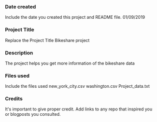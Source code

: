 ### Date created
Include the date you created this project and README file.
01/09/2019

### Project Title
Replace the Project Title
Bikeshare project

### Description
The project helps you get more information of the bikeshare data

### Files used
Include the files used
new_york_city.csv
washington.csv
Project_data.txt

### Credits
It's important to give proper credit. Add links to any repo that inspired you or blogposts you consulted.

